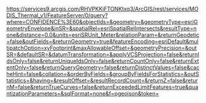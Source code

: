 https://services9.arcgis.com/RHVPKKiFTONKtxq3/ArcGIS/rest/services/MODIS_Thermal_v1/FeatureServer/0/query?where=CONFIDENCE%3E60&objectIds=&geometry=&geometryType=esriGeometryEnvelope&inSR=&spatialRel=esriSpatialRelIntersects&resultType=none&distance=0.0&units=esriSRUnit_Meter&relationParam=&returnGeodetic=false&outFields=&returnGeometry=true&featureEncoding=esriDefault&multipatchOption=xyFootprint&maxAllowableOffset=&geometryPrecision=&outSR=&defaultSR=&datumTransformation=&applyVCSProjection=false&returnIdsOnly=false&returnUniqueIdsOnly=false&returnCountOnly=false&returnExtentOnly=false&returnQueryGeometry=false&returnDistinctValues=false&cacheHint=false&collation=&orderByFields=&groupByFieldsForStatistics=&outStatistics=&having=&resultOffset=&resultRecordCount=&returnZ=false&returnM=false&returnTrueCurves=false&returnExceededLimitFeatures=true&quantizationParameters=&sqlFormat=none&f=pgeojson&token=